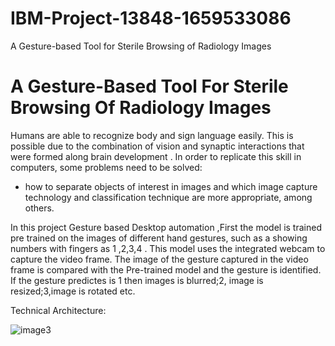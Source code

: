 # IBM-Project-13848-1659533086
A Gesture-based Tool for Sterile Browsing of Radiology Images

# A Gesture-Based Tool For Sterile Browsing Of Radiology Images
Humans are able to recognize body and sign language easily. 
This is possible due to the combination of vision and synaptic interactions that were formed along brain development . 
In order to replicate this skill in computers, some problems need to be solved: 
  - how to separate objects of interest in images and which image capture technology and classification technique are more appropriate, among others.


In this project Gesture based Desktop automation ,First the model is trained pre trained on the images of different hand gestures, such as a showing numbers with fingers as 1 ,2,3,4 . 
This model uses the integrated webcam to capture the video frame. The image of the gesture captured in the video frame is compared with  the Pre-trained model and the gesture is identified. 
If the gesture predictes is 1 then images is blurred;2, image is resized;3,image is rotated etc.



Technical Architecture:

![image3](https://user-images.githubusercontent.com/73353391/190845405-b7f6d010-e9f5-4cbc-b2af-b2ec230cc567.png)
